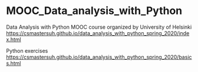 # MOOC_Data_analysis_with_Python

Data Analysis with Python 
MOOC course organized by University of Helsinki
https://csmastersuh.github.io/data_analysis_with_python_spring_2020/index.html

Python exercises
https://csmastersuh.github.io/data_analysis_with_python_spring_2020/basics.html

